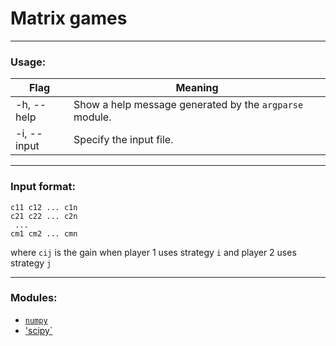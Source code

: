 # Matrix games
__________________________________________
### Usage:
| Flag      | Meaning |
| ----------- | ----------- |
| -h, --help      | Show a help message generated by the `argparse` module.       |
| -i, --input   | Specify the input file.        |
__________________________________________
### Input format:
```
c11 c12 ... c1n
c21 c22 ... c2n
 ... 
cm1 cm2 ... cmn
```
where `cij` is the gain when player 1 uses strategy `i` and player 2 uses strategy `j`
__________________________________________
### Modules:
- [`numpy`](https://numpy.org/)
- ['scipy`](https://www.scipy.org/)